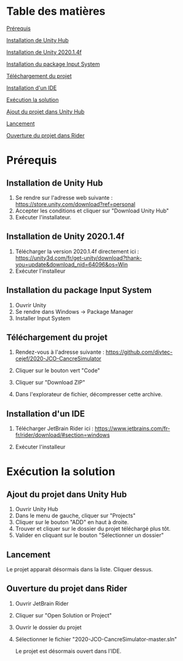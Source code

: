 # Table des matières

[Prérequis](#Prérequis)

[Installation de Unity Hub](#Installation-de-Unity-Hub)

[Installation de Unity 2020.1.4f](#Installation-de-Unity-2020-1-4f)

[Installation du package Input System](#Installation-du-package-Input-System)

[Téléchargement du projet](#Téléchargement-du-projet)

[Installation d'un IDE](#Installation-d'un-IDE)

[Exécution la solution](#Exécution-la-solution)

[Ajout du projet dans Unity Hub](#Ajout-du-projet-dans-Unity-Hub)

[Lancement](#Lancement)

[Ouverture du projet dans Rider](#Ouverture-du-projet-dans-Rider)


# Prérequis

## Installation de Unity Hub

1. Se rendre sur l'adresse web suivante : https://store.unity.com/download?ref=personal
2. Accepter les conditions et cliquer sur "Download Unity Hub"
3. Exécuter l'installateur.

## Installation de Unity 2020.1.4f

1. Télécharger la version 2020.1.4f directement ici : https://unity3d.com/fr/get-unity/download?thank-you=update&download_nid=64096&os=Win
2. Exécuter l'installeur

## Installation du package Input System

1. Ouvrir Unity
2. Se rendre dans Windows -> Package Manager
3. Installer Input System

## Téléchargement du projet

1. Rendez-vous à l'adresse suivante : https://github.com/divtec-cejef/2020-JCO-CancreSimulator

2. Cliquer sur le bouton vert "Code"
3. Cliquer sur "Download ZIP"
4. Dans l'explorateur de fichier, décompresser cette archive.


## Installation d'un IDE

1. Télécharger JetBrain Rider ici : https://www.jetbrains.com/fr-fr/rider/download/#section=windows

2. Exécuter l'installeur
   

# Exécution la solution

## Ajout du projet dans Unity Hub

1. Ouvrir Unity Hub 
2. Dans le menu de gauche, cliquer sur "Projects"
3. Cliquer sur le bouton "ADD" en haut à droite.
4. Trouver et cliquer sur le dossier du projet téléchargé plus tôt.
5. Valider en cliquant sur le bouton "Sélectionner un dossier"

## Lancement

Le projet apparait désormais dans la liste. Cliquer dessus.

## Ouverture du projet dans Rider

1. Ouvrir JetBrain Rider
2. Cliquer sur "Open Solution or Project"

3. Ouvrir le dossier du projet

4. Sélectionner le fichier "2020-JCO-CancreSimulator-master.sln"

   Le projet est désormais ouvert dans l'IDE.
